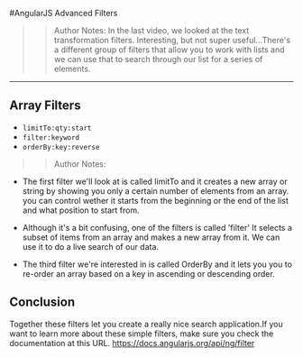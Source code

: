 <!-- .slide: data-state="title" -->
#AngularJS
Advanced Filters

> > Author Notes:
In the last video, we looked at the text transformation filters. Interesting, but not super useful...There's a different group of filters that allow you to work with lists and we can use that to search through our list for a series of elements.

---

## Array Filters

- `limitTo:qty:start`
- `filter:keyword`
- `orderBy:key:reverse`

> > Author Notes:
- The first filter we'll look at is called limitTo and it creates a new array or string by showing you only a certain number of elements from an array. you can control wether it starts from the beginning or the end of the list and what position to start from.

- Although it's a bit confusing, one of the filters is called 'filter' It selects a subset of items from an array and makes a new array from it. We can use it to do a live search of our data.

- The third filter we're interested in is called OrderBy and it lets you  you to re-order an array based on a key in ascending or descending order.


## Conclusion
Together these filters let you create a really nice search application.If you want to learn more about these simple filters, make sure you check the documentation at this URL. https://docs.angularjs.org/api/ng/filter
